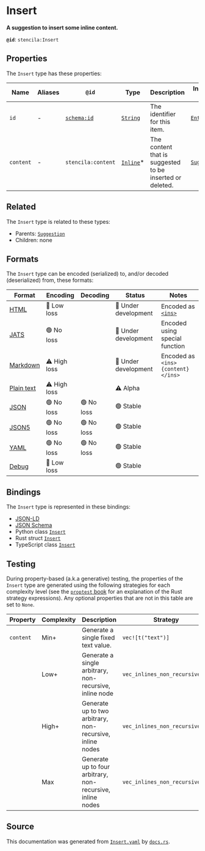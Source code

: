 # Insert

**A suggestion to insert some inline content.**

**`@id`**: `stencila:Insert`

## Properties

The `Insert` type has these properties:

| Name      | Aliases | `@id`                                | Type                                                                                              | Description                                              | Inherited from                                                                                           |
| --------- | ------- | ------------------------------------ | ------------------------------------------------------------------------------------------------- | -------------------------------------------------------- | -------------------------------------------------------------------------------------------------------- |
| `id`      | -       | [`schema:id`](https://schema.org/id) | [`String`](https://github.com/stencila/stencila/blob/main/docs/reference/schema/data/string.md)   | The identifier for this item.                            | [`Entity`](https://github.com/stencila/stencila/blob/main/docs/reference/schema/other/entity.md)         |
| `content` | -       | `stencila:content`                   | [`Inline`](https://github.com/stencila/stencila/blob/main/docs/reference/schema/prose/inline.md)* | The content that is suggested to be inserted or deleted. | [`Suggestion`](https://github.com/stencila/stencila/blob/main/docs/reference/schema/prose/suggestion.md) |

## Related

The `Insert` type is related to these types:

- Parents: [`Suggestion`](https://github.com/stencila/stencila/blob/main/docs/reference/schema/prose/suggestion.md)
- Children: none

## Formats

The `Insert` type can be encoded (serialized) to, and/or decoded (deserialized) from, these formats:

| Format                                                                                        | Encoding         | Decoding     | Status                 | Notes                                                                               |
| --------------------------------------------------------------------------------------------- | ---------------- | ------------ | ---------------------- | ----------------------------------------------------------------------------------- |
| [HTML](https://github.com/stencila/stencila/blob/main/docs/reference/formats/html.md)         | 🔷 Low loss       |              | 🚧 Under development    | Encoded as [`<ins>`](https://developer.mozilla.org/en-US/docs/Web/HTML/Element/ins) |
| [JATS](https://github.com/stencila/stencila/blob/main/docs/reference/formats/jats.md)         | 🟢 No loss        |              | 🚧 Under development    | Encoded using special function                                                      |
| [Markdown](https://github.com/stencila/stencila/blob/main/docs/reference/formats/markdown.md) | ⚠️ High loss     |              | 🚧 Under development    | Encoded as `<ins>{content}</ins>`                                                   |
| [Plain text](https://github.com/stencila/stencila/blob/main/docs/reference/formats/text.md)   | ⚠️ High loss     |              | ⚠️ Alpha               |                                                                                     |
| [JSON](https://github.com/stencila/stencila/blob/main/docs/reference/formats/json.md)         | 🟢 No loss        | 🟢 No loss    | 🟢 Stable               |                                                                                     |
| [JSON5](https://github.com/stencila/stencila/blob/main/docs/reference/formats/json5.md)       | 🟢 No loss        | 🟢 No loss    | 🟢 Stable               |                                                                                     |
| [YAML](https://github.com/stencila/stencila/blob/main/docs/reference/formats/yaml.md)         | 🟢 No loss        | 🟢 No loss    | 🟢 Stable               |                                                                                     |
| [Debug](https://github.com/stencila/stencila/blob/main/docs/reference/formats/debug.md)       | 🔷 Low loss       |              | 🟢 Stable               |                                                                                     |

## Bindings

The `Insert` type is represented in these bindings:

- [JSON-LD](https://stencila.dev/Insert.jsonld)
- [JSON Schema](https://stencila.dev/Insert.schema.json)
- Python class [`Insert`](https://github.com/stencila/stencila/blob/main/python/python/stencila/types/insert.py)
- Rust struct [`Insert`](https://github.com/stencila/stencila/blob/main/rust/schema/src/types/insert.rs)
- TypeScript class [`Insert`](https://github.com/stencila/stencila/blob/main/typescript/src/types/Insert.ts)

## Testing

During property-based (a.k.a generative) testing, the properties of the `Insert` type are generated using the following strategies for each complexity level (see the [`proptest` book](https://proptest-rs.github.io/proptest/) for an explanation of the Rust strategy expressions). Any optional properties that are not in this table are set to `None`.

| Property  | Complexity | Description                                                | Strategy                       |
| --------- | ---------- | ---------------------------------------------------------- | ------------------------------ |
| `content` | Min+       | Generate a single fixed text value.                        | `vec![t("text")]`              |
|           | Low+       | Generate a single arbitrary, non-recursive, inline node    | `vec_inlines_non_recursive(1)` |
|           | High+      | Generate up to two arbitrary, non-recursive, inline nodes  | `vec_inlines_non_recursive(2)` |
|           | Max        | Generate up to four arbitrary, non-recursive, inline nodes | `vec_inlines_non_recursive(4)` |

## Source

This documentation was generated from [`Insert.yaml`](https://github.com/stencila/stencila/blob/main/schema/Insert.yaml) by [`docs.rs`](https://github.com/stencila/stencila/blob/main/rust/schema-gen/src/docs.rs).
